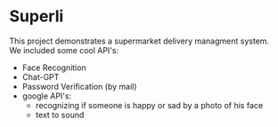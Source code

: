 # Superli
This project demonstrates a supermarket delivery managment system. <br>
We included some cool API's: <br>
- Face Recognition 
- Chat-GPT
- Password Verification (by mail)
- google API's:
  - recognizing if someone is happy or sad by a photo of his face
  - text to sound
